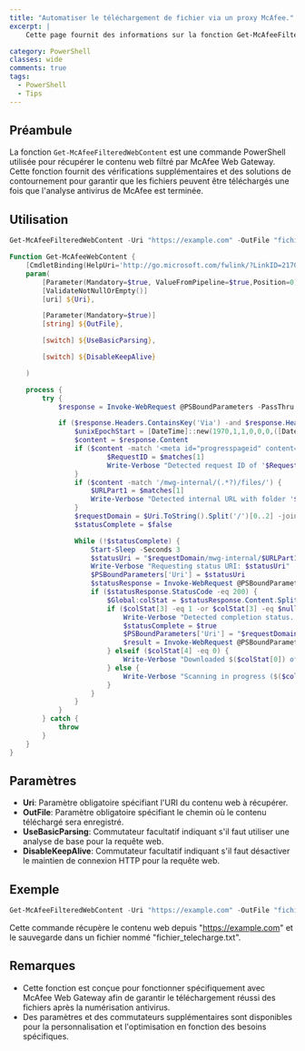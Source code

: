 ```yaml
---
title: "Automatiser le téléchargement de fichier via un proxy McAfee."
excerpt: |
    Cette page fournit des informations sur la fonction Get-McAfeeFilteredWebContent, utilisée pour récupérer le contenu web filtré par McAfee Web Gateway.

category: PowerShell
classes: wide
comments: true
tags: 
  - PowerShell
  - Tips
---
```


## Préambule

La fonction `Get-McAfeeFilteredWebContent` est une commande PowerShell utilisée pour récupérer le contenu web filtré par McAfee Web Gateway. Cette fonction fournit des vérifications supplémentaires et des solutions de contournement pour garantir que les fichiers peuvent être téléchargés une fois que l'analyse antivirus de McAfee est terminée.

## Utilisation

```powershell
Get-McAfeeFilteredWebContent -Uri "https://example.com" -OutFile "fichier_telecharge.txt"
```

```powershell
Function Get-McAfeeWebContent {
    [CmdletBinding(HelpUri='http://go.microsoft.com/fwlink/?LinkID=217035')]
    param(
        [Parameter(Mandatory=$true, ValueFromPipeline=$true,Position=0)]
        [ValidateNotNullOrEmpty()]
        [uri] ${Uri},

        [Parameter(Mandatory=$true)]
        [string] ${OutFile},

        [switch] ${UseBasicParsing},

        [switch] ${DisableKeepAlive}

    )

    process {
        try {
            $response = Invoke-WebRequest @PSBoundParameters -PassThru

            if ($response.Headers.ContainsKey('Via') -and $response.Headers.Via.Contains('McAfee Web Gateway')) {
                $unixEpochStart = [DateTime]::new(1970,1,1,0,0,0,([DateTimeKind]::Utc))
                $content = $response.Content
                if ($content -match '<meta id="progresspageid" content="(.*?)">') {
					    $RequestID = $matches[1]
                        Write-Verbose "Detected request ID of '$RequestID'"
                }
                if ($content -match '/mwg-internal/(.*?)/files/') {
                    $URLPart1 = $matches[1]
                    Write-Verbose "Detected internal URL with folder '$URLPart1'"
                }
                $requestDomain = $Uri.ToString().Split('/')[0..2] -join '/'
                $statusComplete = $false

                While (!$statusComplete) {
                    Start-Sleep -Seconds 3
					$statusUri = "$requestDomain/mwg-internal/$URLPart1/progress?id=$RequestID&a=1&$([Int64]([DateTime]::UtcNow - $unixEpochStart).TotalMilliseconds)"
                    Write-Verbose "Requesting status URI: $statusUri"
                    $PSBoundParameters['Uri'] = $statusUri
					$statusResponse = Invoke-WebRequest @PSBoundParameters -PassThru
                    if ($statusResponse.StatusCode -eq 200) {
                        $Global:colStat = $statusResponse.Content.Split(';')
                        if ($colStat[3] -eq 1 -or $colStat[3] -eq $null) {
                            Write-Verbose "Detected completion status. Attempting request of original content"
                            $statusComplete = $true
							$PSBoundParameters['Uri'] = "$requestDomain/mwg-internal/$URLPart1/progress?id=$RequestID&dl"
							$result = Invoke-WebRequest @PSBoundParameters
                        } elseif ($colStat[4] -eq 0) {
                            Write-Verbose "Downloaded $($colStat[0]) of $($colStat[1])"
                        } else {
                            Write-Verbose "Scanning in progress ($($colStat[4])s)"
                        }
                    }
                }
            }
        } catch {
            throw
        }
    }
}
```

## Paramètres

* __Uri__: Paramètre obligatoire spécifiant l'URI du contenu web à récupérer.
* __OutFile__: Paramètre obligatoire spécifiant le chemin où le contenu téléchargé sera enregistré.
* __UseBasicParsing__: Commutateur facultatif indiquant s'il faut utiliser une analyse de base pour la requête web.
* __DisableKeepAlive__: Commutateur facultatif indiquant s'il faut désactiver le maintien de connexion HTTP pour la requête web.

## Exemple

```powershell
Get-McAfeeFilteredWebContent -Uri "https://example.com" -OutFile "fichier_telecharge.txt"
```

Cette commande récupère le contenu web depuis "https://example.com" et le sauvegarde dans un fichier nommé "fichier_telecharge.txt".

## Remarques

* Cette fonction est conçue pour fonctionner spécifiquement avec McAfee Web Gateway afin de garantir le téléchargement réussi des fichiers après la numérisation antivirus.
* Des paramètres et des commutateurs supplémentaires sont disponibles pour la personnalisation et l'optimisation en fonction des besoins spécifiques.

